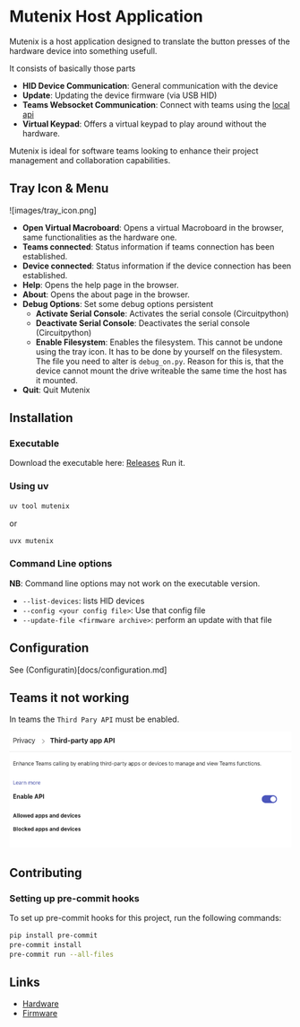 # Mutenix Host Application

Mutenix is a host application designed to translate the button presses of the hardware device into something usefull.

It consists of basically those parts

- **HID Device Communication**: General communication with the device
- **Update**: Updating the device firmware (via USB HID)
- **Teams Websocket Communication**: Connect with teams using the [local api](#enable-local-api)
- **Virtual Keypad**: Offers a virtual keypad to play around without the hardware.

Mutenix is ideal for software teams looking to enhance their project management and collaboration capabilities.

## Tray Icon & Menu

![images/tray_icon.png]

- **Open Virtual Macroboard**: Opens a virtual Macroboard in the browser, same functionalities as the hardware one.
- **Teams connected**: Status information if teams connection has been established.
- **Device connected**: Status information if the device connection has been established.
- **Help**: Opens the help page in the browser.
- **About**: Opens the about page in the browser.
- **Debug Options**: Set some debug options persistent
  - **Activate Serial Console**: Activates the serial console (Circuitpython)
  - **Deactivate Serial Console**: Deactivates the serial console (Circuitpython)
  - **Enable Filesystem**: Enables the filesystem. This cannot be undone using the tray icon. It has to be done by yourself on the filesystem. The file you need to alter is `debug_on.py`. Reason for this is, that the device cannot mount the drive writeable the same time the host has it mounted.
- **Quit**: Quit Mutenix


## Installation

### Executable

Download the executable here: [Releases](https://github.com/mutenix-org/software-host/releases/latest)
Run it.

### Using uv

```bash
uv tool mutenix
```

or

```bash
uvx mutenix
```

### Command Line options

**NB**: Command line options may not work on the executable version.

- `--list-devices`: lists HID devices
- `--config <your config file>`: Use that config file
- `--update-file <firmware archive>`: perform an update with that file

## Configuration

See (Configuratin)[docs/configuration.md]


## Teams it not working

In teams the `Third Pary API` must be enabled.

![Privacy Settings in Teams](images/privacy_settings.png)


## Contributing

### Setting up pre-commit hooks

To set up pre-commit hooks for this project, run the following commands:

```sh
pip install pre-commit
pre-commit install
pre-commit run --all-files
```


## Links

- [Hardware](https://github.com/mutenix-org/hardware-macroboard)
- [Firmware](https://github.com/mutenix-org/firmware-macroboard)
